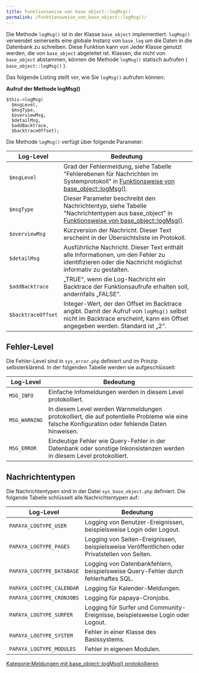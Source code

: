 ```yaml
---
title: Funktionsweise von base object::logMsg()
permalink: /Funktionsweise_von_base_object::logMsg()/
---
```


Die Methode `logMsg()` ist in der Klasse `base_object` implementiert. `logMsg()` verwendet seinerseits eine globale Instanz von `base_log` um die Daten in die Datenbank zu schreiben. Diese Funktion kann von Jeder Klasse genutzt werden, die von `base_object` abgeleitet ist. Klassen, die nicht von `base_object` abstammen, können die Methode `logMsg()` statisch aufrufen ( `base_object::logMsg()` ).

Das folgende Listing stellt vor, wie Sie `logMsg()` aufrufen können:

**Aufruf der Methode logMsg()**

~~~~ {.php}
$this->logMsg(
  $msgLevel,
  $msgType,
  $overviewMsg,
  $detailMsg,
  $addBacktrace,
  $backtraceOffset);
~~~~

Die Methode `logMsg()` verfügt über folgende Parameter:

|Log-Level|Bedeutung|
|---------|---------|
|`$msgLevel`|Grad der Fehlermeldung, siehe Tabelle "Fehlerebenen für Nachrichten im Systemprotokoll" in [Funktionsweise von base_object::logMsg()](/Funktionsweise_von_base_object::logMsg() ).|
|`$msgType`|Dieser Parameter beschreibt den Nachrichtentyp, siehe Tabelle "Nachrichtentypen aus base_object" in [Funktionsweise von base_object::logMsg()](/Funktionsweise_von_base_object::logMsg() ).|
|`$overviewMsg`|Kurzversion der Nachricht. Dieser Text erscheint in der Übersichtsliste im Protokoll.|
|`$detailMsg`|Ausführliche Nachricht. Dieser Text enthält alle Informationen, um den Fehler zu identifizieren oder die Nachricht möglichst informativ zu gestalten.|
|`$addBacktrace`|„TRUE“, wenn die Log-Nachricht ein Backtrace der Funktionsaufrufe erhalten soll, andernfalls „FALSE“.|
|`$backtraceOffset`|Integer-Wert, der den Offset im Backtrace angibt. Damit der Aufruf von `logMsg()` selbst nicht im Backtrace erscheint, kann ein Offset angegeben werden. Standard ist „2“.|

Fehler-Level
------------

Die Fehler-Level sind in `sys_error.php` definiert und im Prinzip selbsterklärend. In der folgenden Tabelle werden sie aufgeschlüsselt:

|Log-Level|Bedeutung|
|---------|---------|
|`MSG_INFO`|Einfache Infomeldungen werden in diesem Level protokolliert.|
|`MSG_WARNING`|In diesem Level werden Warnmeldungen protokolliert, die auf potentielle Probleme wie eine falsche Konfiguration oder fehlende Daten hinweisen.|
|`MSG_ERROR`|Eindeutige Fehler wie Query-Fehler in der Datenbank oder sonstige Inkonsistenzen werden in diesem Level protokolliert.|

Nachrichtentypen
----------------

Die Nachrichtentypen sind in der Datei `sys_base_object.php` definiert. Die folgende Tabelle schlüsselt alle Nachrichtentypen auf:

|Log-Level|Bedeutung|
|---------|---------|
|`PAPAYA_LOGTYPE_USER`|Logging von Benutzer-Ereignissen, beispielsweise Login oder Logout.|
|`PAPAYA_LOGTYPE_PAGES`|Logging von Seiten-Ereignissen, beispielsweise Veröffentlichen oder Privatstellen von Seiten.|
|`PAPAYA_LOGTYPE_DATABASE`|Logging von Datenbankfehlern, beispielsweise Query-Fehler durch fehlerhaftes SQL.|
|`PAPAYA_LOGTYPE_CALENDAR`|Logging für Kalender-Meldungen.|
|`PAPAYA_LOGTYPE_CRONJOBS`|Logging für papaya-Cronjobs.|
|`PAPAYA_LOGTYPE_SURFER`|Logging für Surfer und Community-Ereignisse, beispielsweise Login oder Logout.|
|`PAPAYA_LOGTYPE_SYSTEM`|Fehler in einer Klasse des Basissystems.|
|`PAPAYA_LOGTYPE_MODULES`|Fehler in eigenen Modulen.|

[Kategorie:Meldungen mit base_object::logMsg() protokollieren](Kategorie:Meldungen_mit_base_object::logMsg()_protokollieren )